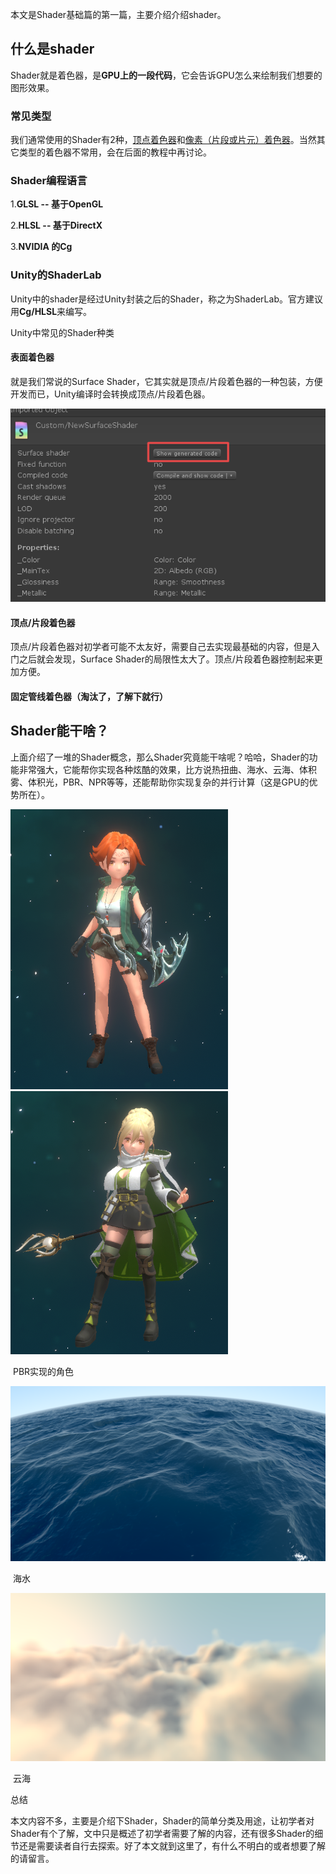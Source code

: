 本文是Shader基础篇的第一篇，主要介绍介绍shader。

## 什么是shader

Shader就是着色器，是**GPU上的一段代码**，它会告诉GPU怎么来绘制我们想要的图形效果。

### 常见类型

我们通常使用的Shader有2种，<u>顶点着色器</u>和<u>像素（片段或片元）着色器</u>。当然其它类型的着色器不常用，会在后面的教程中再讨论。

### Shader编程语言

1.**GLSL -- 基于OpenGL**

2.**HLSL -- 基于DirectX**

3.**NVIDIA 的Cg**

### Unity的ShaderLab

Unity中的shader是经过Unity封装之后的Shader，称之为ShaderLab。官方建议用**Cg/HLSL**来编写。

Unity中常见的Shader种类

#### 表面着色器

就是我们常说的Surface Shader，它其实就是顶点/片段着色器的一种包装，方便开发而已，Unity编译时会转换成顶点/片段着色器。

![image-20200503142602076](imgs/image-20200503142602076.png)

#### 顶点/片段着色器

顶点/片段着色器对初学者可能不太友好，需要自己去实现最基础的内容，但是入门之后就会发现，Surface Shader的局限性太大了。顶点/片段着色器控制起来更加方便。

#### 固定管线着色器（淘汰了，了解下就行）

## Shader能干啥？

上面介绍了一堆的Shader概念，那么Shader究竟能干啥呢？哈哈，Shader的功能非常强大，它能帮你实现各种炫酷的效果，比方说热扭曲、海水、云海、体积雾、体积光，PBR、NPR等等，还能帮助你实现复杂的并行计算（这是GPU的优势所在）。

![image-20200503143556964](imgs/image-20200503143556964.png)![image-20200503143731588](imgs/image-20200503143731588.png)

​                                                               PBR实现的角色

![image-20200503143936351](imgs/image-20200503143936351.png)

​                                                                                海水

![image-20200503144120296](imgs/image-20200503144120296.png)

​																	           云海

总结

本文内容不多，主要是介绍下Shader，Shader的简单分类及用途，让初学者对Shader有个了解，文中只是概述了初学者需要了解的内容，还有很多Shader的细节还是需要读者自行去探索。好了本文就到这里了，有什么不明白的或者想要了解的请留言。

